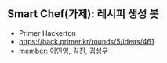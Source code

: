 ## Smart Chef(가제): 레시피 생성 봇
- Primer Hackerton
- https://hack.primer.kr/rounds/5/ideas/461
- member: 이인영, 김진, 김성우
